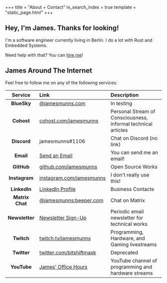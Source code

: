 +++
title = "About + Contact"
in_search_index = true
template = "static_page.html"
+++

## Hey, I'm James. Thanks for looking!

I'm a software engineer currently living in Berlin. I do a lot with Rust and Embedded Systems.

Need help with that? You can [hire me](https://jamesmunns.com)!

## James Around The Internet

Feel free to follow me on any of the following services:

| Service           | Link                          | Description                                                   |
| :--:              | :--                           | :---                                                          |
| **BlueSky**       | [@jamesmunns.com]             | In testing                                                    |
| **Cohost**        | [cohost.com/jamesmunns]       | Personal Stream of Consciousness, informal technical articles |
| **Discord**       | jamesmunns#1106               | Chat on Discord (no link)                                     |
| **Email**         | [Send an Email]               | You can send me an email!                                     |
| **GitHub**        | [github.com/jamesmunns]       | Open Source Works                                             |
| **Instagram**     | [instagram.com/jamesmunns]    | I don't really use this!                                      |
| **LinkedIn**      | [LinkedIn Profile]            | Business Contacts                                             |
| **Matrix Chat**   | [@jamesmunns:beeper.com]      | Chat on Matrix                                                |
| **Newsletter**    | [Newsletter Sign-Up]          | Periodic email newsletter for technical works                 |
| **Twitch**        | [twitch.tv/jamesmunns]        | Programming, Hardware, and Gaming livestreams                 |
| **Twitter**       | [twitter.com/bitshiftmask]    | Deprecated                                                    |
| **YouTube**       | [James' Office Hours]         | YouTube channel of programming and hardware streams           |

[James' Office Hours]: https://www.youtube.com/c/JamesOfficeHours
[twitch.tv/jamesmunns]: https://www.twitch.tv/jamesmunns/
[github.com/jamesmunns]: https://github.com/jamesmunns/
[cohost.com/jamesmunns]: https://cohost.org/jamesmunns
[Newsletter Sign-Up]: https://confirmsubscription.com/h/y/258F2744861ED5E1
[LinkedIn Profile]: https://www.linkedin.com/in/james-munns-8a42b429/
[Send an Email]: mailto:james@onevariable.com
[instagram.com/jamesmunns]: https://www.instagram.com/jamesmunns/
[twitter.com/bitshiftmask]: https://twitter.com/bitshiftmask
[@jamesmunns:beeper.com]: https://matrix.to/#/@jamesmunns:beeper.com
[@jamesmunns.com]: https://bsky.app/profile/jamesmunns.com

